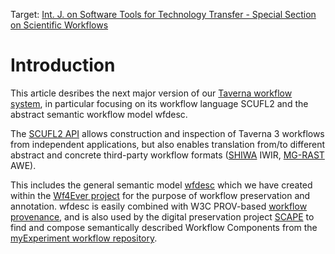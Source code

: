 Target: [Int. J. on Software Tools for Technology Transfer -
Special Section on Scientific Workflows](http://www.cs.stir.ac.uk/~kjt/research/sttt-workflows.html)

# Introduction

This article desribes the next
major version of our [Taverna workflow system](http://www.taverna.org./uk/),
in particular focusing on its workflow language SCUFL2 and the abstract semantic
workflow model wfdesc.

The [SCUFL2 API](https://github.com/taverna/taverna-scufl2/)
allows construction and inspection of Taverna 3
workflows from independent applications, but also enables translation
from/to different abstract and concrete third-party workflow formats
([SHIWA](http://www.shiwa-workflow.eu/) IWIR,
[MG-RAST](http://blog.metagenomics.anl.gov/) AWE).

This includes the general semantic model
[wfdesc](http://purl.org/wf4ever/model#wfdesc)
which we have created within the
[Wf4Ever project](http://www.wf4ever-project.org/)
for the purpose of workflow preservation and annotation.
wfdesc is easily combined with W3C PROV-based
[workflow provenance](http://purl.org/wf4ever/model#wfprov),
and is also used by the digital
preservation project [SCAPE](http://www.scape-project.eu/)
to find and compose semantically
described Workflow Components from the [myExperiment workflow
repository](http://www.myexperiment.org/).
